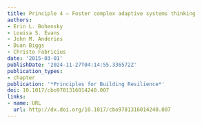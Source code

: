 ```yaml
---
title: Principle 4 – Foster complex adaptive systems thinking
authors:
- Erin L. Bohensky
- Louisa S. Evans
- John M. Anderies
- Duan Biggs
- Christo Fabricius
date: '2015-03-01'
publishDate: '2024-11-27T04:14:55.336572Z'
publication_types:
- chapter
publication: '*Principles for Building Resilience*'
doi: 10.1017/cbo9781316014240.007
links:
- name: URL
  url: http://dx.doi.org/10.1017/cbo9781316014240.007
---
```

